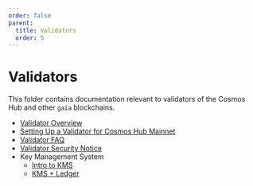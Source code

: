 ```yaml
---
order: false
parent:
  title: Validators
  order: 5
---
```


# Validators

This folder contains documentation relevant to validators of the Cosmos Hub and other `gaia` blockchains.

- [Validator Overview](./overview.md)
- [Setting Up a Validator for Cosmos Hub Mainnet](./validator-setup.md)
- [Validator FAQ](./validator-faq.md)
- [Validator Security Notice](./security.md)
- Key Management System
  - [Intro to KMS](./kms/kms.md)
  - [KMS + Ledger](./kms/kms_ledger.md)
